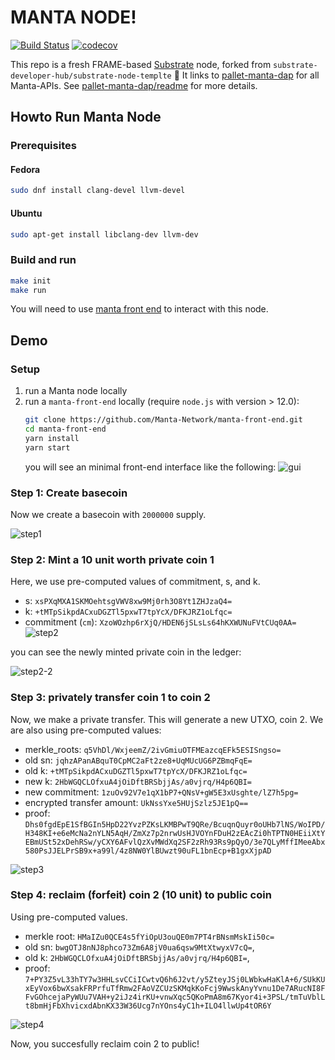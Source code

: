 # MANTA NODE!

[![Build Status](https://travis-ci.com/Garandor/manta-node.svg?branch=master)](https://travis-ci.com/Garandor/manta-node)
[![codecov](https://codecov.io/gh/Garandor/manta-node/branch/master/graph/badge.svg)](https://codecov.io/gh/Garandor/manta-node)

This repo is a fresh FRAME-based [Substrate](https://www.substrate.io/) node, forked from `substrate-developer-hub/substrate-node-templte` :rocket:
It links to [pallet-manta-dap](https://github.com/Manta-Network/pallet-manta-dap) for all Manta-APIs.
See [pallet-manta-dap/readme](https://github.com/Manta-Network/pallet-manta-dap/blob/master/README.md) for more details.

## Howto Run Manta Node

### Prerequisites

#### Fedora

``` sh
sudo dnf install clang-devel llvm-devel
```

#### Ubuntu

``` sh
sudo apt-get install libclang-dev llvm-dev
```

### Build and run

``` sh
make init
make run
```

You will need to use [manta front end](https://github.com/Manta-Network/manta-front-end) to interact with this node.

## Demo 

### Setup
1. run a Manta node locally
2. run a `manta-front-end` locally (require `node.js` with version > 12.0):
   ```sh
   git clone https://github.com/Manta-Network/manta-front-end.git
   cd manta-front-end
   yarn install
   yarn start 
   ```
   you will see an minimal front-end interface like the following:
   ![gui](https://user-images.githubusercontent.com/720571/110530713-9cab7500-80cf-11eb-9c35-261e34054c89.png)

### Step 1: Create basecoin 

Now we create a basecoin with `2000000` supply.

![step1](https://user-images.githubusercontent.com/720571/110530916-ce244080-80cf-11eb-8e8e-bf3ecadd8914.png)


### Step 2: Mint a 10 unit worth private coin 1

Here, we use pre-computed values of commitment, s, and k.
* s: `xsPXqMXA1SKMOehtsgVWV8xw9Mj0rh3O8Yt1ZHJzaQ4=`
* k: `+tMTpSikpdACxuDGZTl5pxwT7tpYcX/DFKJRZ1oLfqc=`
* commitment (`cm`): `XzoWOzhp6rXjQ/HDEN6jSLsLs64hKXWUNuFVtCUq0AA=`
![step2](https://user-images.githubusercontent.com/720571/110531644-ac778900-80d0-11eb-9a41-b18b83bb4b34.png)

you can see the newly minted private coin in the ledger:

![step2-2](https://user-images.githubusercontent.com/720571/110531694-bdc09580-80d0-11eb-8bca-b7a36897c359.png)

### Step 3: privately transfer coin 1 to coin 2

Now, we make a private transfer. This will generate a new UTXO, coin 2. We are also using pre-computed values:
* merkle_roots: `q5VhDl/WxjeemZ/2ivGmiuOTFMEazcqEFk5ESISngso=`
* old sn: `jqhzAPanABquT0CpMC2aFt2ze8+UqMUcUG6PZBmqFqE=`
* old k: `+tMTpSikpdACxuDGZTl5pxwT7tpYcX/DFKJRZ1oLfqc=`
* new k: `2HbWGQCLOfxuA4jOiDftBRSbjjAs/a0vjrq/H4p6QBI=`
* new commitment: `1zuOv92V7e1qX1bP7+QNsV+gW5E3xUsghte/lZ7h5pg=`
* encrypted transfer amount: `UkNssYxe5HUjSzlz5JE1pQ==`
* proof: `Dhs0fgdEpE1SfBGIn5HpD22YvzPZKsLKMBPwT9QRe/BcuqnQuyr0oUHb7lNS/WoIPD/H348KI+e6eMcNa2nYLN5AqH/ZmXz7p2nrwUsHJVOYnFDuH2zEAcZi0hTPTN0HEiiXtYEBmUSt52xDehRSw/yCXY6AFvlQzXvMWdXq2SF2zRh93Rs9pQyO/3e7QLyMffIMeeAbx580PsJJELPrSB9x+a99l/4z8NW0YlBUwzt90uFL1bnEcp+B1gxXjpAD`

![step3](https://user-images.githubusercontent.com/720571/110532076-3b84a100-80d1-11eb-9c7b-ab7f98350a0b.png)

### Step 4: reclaim (forfeit) coin 2 (10 unit) to public coin

Using pre-computed values.
* merkle root: `HMaIZu0QCE4s5fYiOpU3ouQE0m7PT4rBNsmMskIi50c=`
* old sn: `bwgOTJ8nNJ8phco73Zm6A8jV0ua6qsw9MtXtwyxV7cQ=`,
* old k: `2HbWGQCLOfxuA4jOiDftBRSbjjAs/a0vjrq/H4p6QBI=`,
* proof: `7+PY3Z5vL33hTY7w3HHLsvCCiICwtvQ6h6J2vt/y5ZteyJSj0LWbkwHaKlA+6/SUkKUxEyVox6bwXsakFRPrfuTfRmw2FAoVZCUzSKMqkKoFcj9WwskAnyYvnu1De7ARucNI8FFvGOhcejaPyWUu7VAH+y2iJz4irKU+vnwXqc5QKoPmA8m67Kyor4i+3PSL/tmTuVblLt8bmHjFbXhvicxdAbnKX33W36Ucg7nYOns4yC1h+ILO4llwUp4tOR6Y`

![step4](https://user-images.githubusercontent.com/720571/110533364-c4e8a300-80d2-11eb-8d35-39f95854b016.png)

Now, you succesfully reclaim coin 2 to public!

